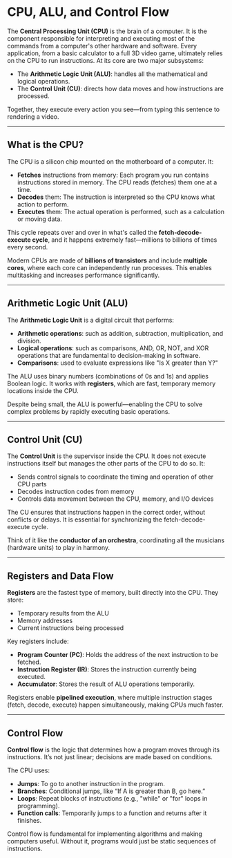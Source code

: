 # CPU, ALU, and Control Flow

The **Central Processing Unit (CPU)** is the brain of a computer. It is the component responsible for interpreting and executing most of the commands from a computer's other hardware and software. Every application, from a basic calculator to a full 3D video game, ultimately relies on the CPU to run instructions. At its core are two major subsystems:

* The **Arithmetic Logic Unit (ALU)**: handles all the mathematical and logical operations.
* The **Control Unit (CU)**: directs how data moves and how instructions are processed.

Together, they execute every action you see—from typing this sentence to rendering a video.

---

## What is the CPU?

The CPU is a silicon chip mounted on the motherboard of a computer. It:

* **Fetches** instructions from memory: Each program you run contains instructions stored in memory. The CPU reads (fetches) them one at a time.
* **Decodes** them: The instruction is interpreted so the CPU knows what action to perform.
* **Executes** them: The actual operation is performed, such as a calculation or moving data.

This cycle repeats over and over in what's called the **fetch-decode-execute cycle**, and it happens extremely fast—millions to billions of times every second.

Modern CPUs are made of **billions of transistors** and include **multiple cores**, where each core can independently run processes. This enables multitasking and increases performance significantly.

---

## Arithmetic Logic Unit (ALU)

The **Arithmetic Logic Unit** is a digital circuit that performs:

* **Arithmetic operations**: such as addition, subtraction, multiplication, and division.
* **Logical operations**: such as comparisons, AND, OR, NOT, and XOR operations that are fundamental to decision-making in software.
* **Comparisons**: used to evaluate expressions like "Is X greater than Y?"

The ALU uses binary numbers (combinations of 0s and 1s) and applies Boolean logic. It works with **registers**, which are fast, temporary memory locations inside the CPU.

Despite being small, the ALU is powerful—enabling the CPU to solve complex problems by rapidly executing basic operations.

---

## Control Unit (CU)

The **Control Unit** is the supervisor inside the CPU. It does not execute instructions itself but manages the other parts of the CPU to do so. It:

* Sends control signals to coordinate the timing and operation of other CPU parts
* Decodes instruction codes from memory
* Controls data movement between the CPU, memory, and I/O devices

The CU ensures that instructions happen in the correct order, without conflicts or delays. It is essential for synchronizing the fetch-decode-execute cycle.

Think of it like the **conductor of an orchestra**, coordinating all the musicians (hardware units) to play in harmony.

---

## Registers and Data Flow

**Registers** are the fastest type of memory, built directly into the CPU. They store:

* Temporary results from the ALU
* Memory addresses
* Current instructions being processed

Key registers include:

* **Program Counter (PC)**: Holds the address of the next instruction to be fetched.
* **Instruction Register (IR)**: Stores the instruction currently being executed.
* **Accumulator**: Stores the result of ALU operations temporarily.

Registers enable **pipelined execution**, where multiple instruction stages (fetch, decode, execute) happen simultaneously, making CPUs much faster.

---

## Control Flow

**Control flow** is the logic that determines how a program moves through its instructions. It’s not just linear; decisions are made based on conditions.

The CPU uses:

* **Jumps**: To go to another instruction in the program.
* **Branches**: Conditional jumps, like “If A is greater than B, go here.”
* **Loops**: Repeat blocks of instructions (e.g., "while" or "for" loops in programming).
* **Function calls**: Temporarily jumps to a function and returns after it finishes.

Control flow is fundamental for implementing algorithms and making computers useful. Without it, programs would just be static sequences of instructions.
